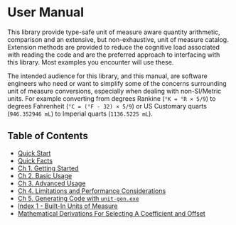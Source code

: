 ﻿# User Manual

This library provide type-safe unit of measure aware quantity arithmetic, comparison and an extensive, but non-exhaustive, unit of measure catalog. Extension methods are provided to reduce the cognitive load associated with reading the code and are the preferred approach to interfacing with this library. Most examples you encounter will use these.

The intended audience for this library, and this manual, are software engineers who need or want to simplify some of the concerns surrounding unit of measure conversions, especially when dealing with non-SI/Metric units. For example converting from degrees Rankine (`°K = °R × 5/9`) to degrees Fahrenheit (`°C = (°F - 32) × 5/9`) or US Customary quarts (`946.352946 mL`) to Imperial quarts (`1136.5225 mL`).

## Table of Contents
- [Quick Start](quick-start.md)
- [Quick Facts](quick-facts.md)
- [Ch 1. Getting Started](ch1/index.md)
- [Ch 2. Basic Usage](ch2/index.md)
- [Ch 3. Advanced Usage](ch3/index.md)
- [Ch 4. Limitations and Performance Considerations](ch4/index.md)
- [Ch 5. Generating Code with `unit-gen.exe`](ch5/index.md)
- [Index 1 - Built-In Units of Measure](index1/index.md)
- [Mathematical Derivations For Selecting A Coefficient and Offset](mathematical-derivations.md)